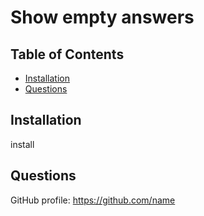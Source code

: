
# Show empty answers

## Table of Contents
- [Installation](#installation)
- [Questions](#questions)

## Installation
install

## Questions
GitHub profile: https://github.com/name

